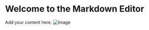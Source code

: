 # Welcome to the Markdown Editor

Add your content here.
![Image](/uploads/20240715071954/Japan.jpg)
